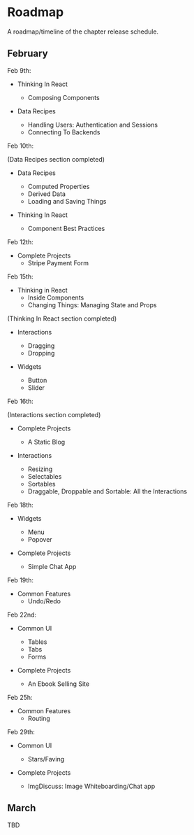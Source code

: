 # Roadmap

A roadmap/timeline of the chapter release schedule.

## February

Feb 9th:

* Thinking In React
  * Composing Components

* Data Recipes
  * Handling Users: Authentication and Sessions
  * Connecting To Backends

Feb 10th:

(Data Recipes section completed)

* Data Recipes
  * Computed Properties
  * Derived Data
  * Loading and Saving Things

* Thinking In React
  * Component Best Practices

Feb 12th:

* Complete Projects
  * Stripe Payment Form

Feb 15th:

* Thinking in React
  * Inside Components
  * Changing Things: Managing State and Props

(Thinking In React section completed)

* Interactions
  * Dragging
  * Dropping

* Widgets
  * Button
  * Slider

Feb 16th:

(Interactions section completed)

* Complete Projects
  * A Static Blog

* Interactions
  * Resizing
  * Selectables
  * Sortables
  * Draggable, Droppable and Sortable: All the Interactions

Feb 18th:

* Widgets
  * Menu
  * Popover

* Complete Projects
  * Simple Chat App

Feb 19th:

* Common Features
  * Undo/Redo

Feb 22nd:

* Common UI
  * Tables
  * Tabs
  * Forms

* Complete Projects
  * An Ebook Selling Site

Feb 25h:

* Common Features
  * Routing

Feb 29th:

* Common UI
  * Stars/Faving

* Complete Projects
  * ImgDiscuss: Image Whiteboarding/Chat app

## March

TBD
